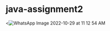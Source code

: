 # java-assignment2
<![WhatsApp Image 2022-10-29 at 11 12 54 AM](https://user-images.githubusercontent.com/114598386/198816156-77a81fa8-31ac-4093-939e-d68b82e4e09b.jpeg)
